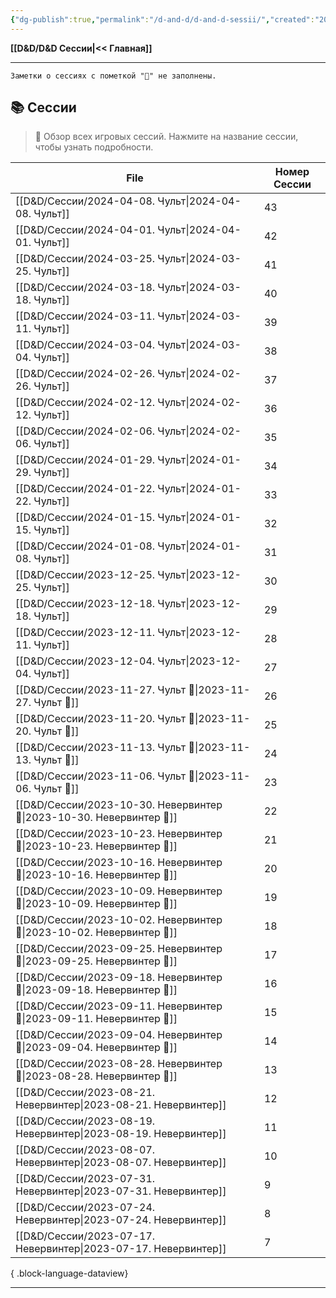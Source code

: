 ```yaml
---
{"dg-publish":true,"permalink":"/d-and-d/d-and-d-sessii/","created":"2024-02-19T19:15:28.333+03:00","updated":"2023-12-27T18:29:36.968+03:00"}
---
```


**[[D&D/D&D Сессии\|<< Главная]]** 

---
	Заметки о сессиях с пометкой "🛑" не заполнены. 
## 📚 Сессии 

> 🧭 Обзор всех игровых сессий. Нажмите на название сессии, чтобы узнать подробности.

| File                                                                     | Номер Сессии |
| ------------------------------------------------------------------------ | ------------ |
| [[D&D/Сессии/2024-04-08. Чульт\|2024-04-08. Чульт]]                   | 43           |
| [[D&D/Сессии/2024-04-01. Чульт\|2024-04-01. Чульт]]                   | 42           |
| [[D&D/Сессии/2024-03-25. Чульт\|2024-03-25. Чульт]]                   | 41           |
| [[D&D/Сессии/2024-03-18. Чульт\|2024-03-18. Чульт]]                   | 40           |
| [[D&D/Сессии/2024-03-11. Чульт\|2024-03-11. Чульт]]                   | 39           |
| [[D&D/Сессии/2024-03-04. Чульт\|2024-03-04. Чульт]]                   | 38           |
| [[D&D/Сессии/2024-02-26. Чульт\|2024-02-26. Чульт]]                   | 37           |
| [[D&D/Сессии/2024-02-12. Чульт\|2024-02-12. Чульт]]                   | 36           |
| [[D&D/Сессии/2024-02-06. Чульт\|2024-02-06. Чульт]]                   | 35           |
| [[D&D/Сессии/2024-01-29. Чульт\|2024-01-29. Чульт]]                   | 34           |
| [[D&D/Сессии/2024-01-22. Чульт\|2024-01-22. Чульт]]                   | 33           |
| [[D&D/Сессии/2024-01-15. Чульт\|2024-01-15. Чульт]]                   | 32           |
| [[D&D/Сессии/2024-01-08. Чульт\|2024-01-08. Чульт]]                   | 31           |
| [[D&D/Сессии/2023-12-25. Чульт\|2023-12-25. Чульт]]                   | 30           |
| [[D&D/Сессии/2023-12-18. Чульт\|2023-12-18. Чульт]]                   | 29           |
| [[D&D/Сессии/2023-12-11. Чульт\|2023-12-11. Чульт]]                   | 28           |
| [[D&D/Сессии/2023-12-04. Чульт\|2023-12-04. Чульт]]                   | 27           |
| [[D&D/Сессии/2023-11-27. Чульт 🛑\|2023-11-27. Чульт 🛑]]             | 26           |
| [[D&D/Сессии/2023-11-20. Чульт 🛑\|2023-11-20. Чульт 🛑]]             | 25           |
| [[D&D/Сессии/2023-11-13. Чульт 🛑\|2023-11-13. Чульт 🛑]]             | 24           |
| [[D&D/Сессии/2023-11-06. Чульт 🛑\|2023-11-06. Чульт 🛑]]             | 23           |
| [[D&D/Сессии/2023-10-30. Невервинтер 🛑\|2023-10-30. Невервинтер 🛑]] | 22           |
| [[D&D/Сессии/2023-10-23. Невервинтер 🛑\|2023-10-23. Невервинтер 🛑]] | 21           |
| [[D&D/Сессии/2023-10-16. Невервинтер 🛑\|2023-10-16. Невервинтер 🛑]] | 20           |
| [[D&D/Сессии/2023-10-09. Невервинтер 🛑\|2023-10-09. Невервинтер 🛑]] | 19           |
| [[D&D/Сессии/2023-10-02. Невервинтер 🛑\|2023-10-02. Невервинтер 🛑]] | 18           |
| [[D&D/Сессии/2023-09-25. Невервинтер 🛑\|2023-09-25. Невервинтер 🛑]] | 17           |
| [[D&D/Сессии/2023-09-18. Невервинтер 🛑\|2023-09-18. Невервинтер 🛑]] | 16           |
| [[D&D/Сессии/2023-09-11. Невервинтер 🛑\|2023-09-11. Невервинтер 🛑]] | 15           |
| [[D&D/Сессии/2023-09-04. Невервинтер 🛑\|2023-09-04. Невервинтер 🛑]] | 14           |
| [[D&D/Сессии/2023-08-28. Невервинтер 🛑\|2023-08-28. Невервинтер 🛑]] | 13           |
| [[D&D/Сессии/2023-08-21. Невервинтер\|2023-08-21. Невервинтер]]       | 12           |
| [[D&D/Сессии/2023-08-19. Невервинтер\|2023-08-19. Невервинтер]]       | 11           |
| [[D&D/Сессии/2023-08-07. Невервинтер\|2023-08-07. Невервинтер]]       | 10           |
| [[D&D/Сессии/2023-07-31. Невервинтер\|2023-07-31. Невервинтер]]       | 9            |
| [[D&D/Сессии/2023-07-24. Невервинтер\|2023-07-24. Невервинтер]]       | 8            |
| [[D&D/Сессии/2023-07-17. Невервинтер\|2023-07-17. Невервинтер]]       | 7            |

{ .block-language-dataview}

---